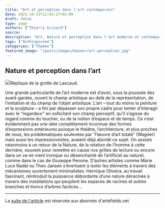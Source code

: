 ```yaml
---
title: "Art et perception dans l'art contemporain"
date: 2023-10-23T22:03:27+02:00
draft: false
type: page
authors: ["Thierry Grizard"]
source: 
description: "Art, Nature et perception dans l'art moderne et contemporain, de Moholy-Nagy à Olafur Eliasson en passant par Marcel Duchamp."
tags: ["Anthropocène"]
categories: ["Themes"]
featured_image: "/posts/images/banner/art-perception.jpg"
---
```

## Nature et perception dans l’art

![](/posts/images/art-perception/lascaud-parietal-grotte-rupestre.jpg)Réplique de la grotte de Lascaud.

Une grande particularité de l’art moderne est d’avoir, sous la poussée des avant-gardes, ouvert le champ artistique au-delà de la représentation, de l’imitation et du champ de l’objet artistique. L’art – tout du moins la peinture et la sculpture – a fini par dépasser son propre cadre pour tenter d’interagir avec le “regardeur” en sollicitant son champ perceptif, qu’il s’agisse du regard comme du toucher, ou de la notion d’espace et de temps. Ce n’est évidemment pas une idée complètement inconnue des formes d’expressions antérieures puisque le théâtre, l’architecture, et plus proches de nous, les problématiques soulevées par “l’œuvre d’art totale” (Wagner) mais aussi les impressionnistes, avaient déjà abordé ce sujet. On assiste néanmoins à un retour de la Nature, de la relation de l’homme à cette dernière, souvent pour remettre en cause nos grilles de lecture ou encore dans un va-et-vient ironique ou désenchanté de l’artificiel au naturel, comme dans le cas de Giuseppe Penone. D’autres artistes comme Marie Luce Nadal ou Theo Jansen s’évertuent à isoler les éléments à travers des mécanismes ouvertement minimalistes. Henrique Oliveira, au travail fascinant, réintroduit la puissance débordante d’une nature déracinée à travers des installations qui peuplent les espaces de racines et autres branches et troncs d’arbres factices...

---

La [suite de l'article](https://www.artefields.net/art-et-perception-art-contemporain/) est réservée aux abonnés d'artefields.net
